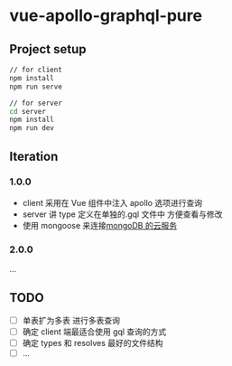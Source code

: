 # vue-apollo-graphql-pure

## Project setup

```bash
// for client
npm install
npm run serve

// for server
cd server
npm install
npm run dev
```

## Iteration

### 1.0.0

- client 采用在 Vue 组件中注入 apollo 选项进行查询
- server 讲 type 定义在单独的.gql 文件中 方便查看与修改
- 使用 mongoose 来连接[mongoDB 的云服务](https://docs.mlab.com/)

### 2.0.0

...

## TODO

- [ ] 单表扩为多表 进行多表查询
- [ ] 确定 client 端最适合使用 gql 查询的方式
- [ ] 确定 types 和 resolves 最好的文件结构
- [ ] ...
